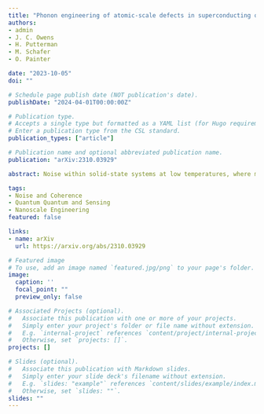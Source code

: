```yaml
---
title: "Phonon engineering of atomic-scale defects in superconducting quantum circuits"
authors:
- admin
- J. C. Owens
- H. Putterman
- M. Schafer
- O. Painter

date: "2023-10-05"
doi: ""

# Schedule page publish date (NOT publication's date).
publishDate: "2024-04-01T00:00:00Z"

# Publication type.
# Accepts a single type but formatted as a YAML list (for Hugo requirements).
# Enter a publication type from the CSL standard.
publication_types: ["article"]

# Publication name and optional abbreviated publication name.
publication: "arXiv:2310.03929"

abstract: Noise within solid-state systems at low temperatures, where many of the degrees of freedom of the host material are frozen out, can typically be traced back to material defects that support low-energy excitations. These defects can take a wide variety of microscopic forms, and for amorphous materials are broadly described using generic models such as the tunneling two-level systems (TLS) model. Although the details of TLS, and their impact on the low-temperature behavior of materials have been studied since the 1970s, these states have recently taken on further relevance in the field of quantum computing, where the limits to the coherence of superconducting microwave quantum circuits are dominated by TLS. Efforts to mitigate the impact of TLS have thus far focused on circuit design, material selection, and material surface treatment. In this work, we take a new approach that seeks to directly modify the properties of TLS through nanoscale-engineering. This is achieved by periodically structuring the host material, forming an acoustic bandgap that suppresses all microwave-frequency phonons in a GHz-wide frequency band around the operating frequency of a transmon qubit superconducting quantum circuit. For embedded TLS that are strongly coupled to the electric qubit, we measure a pronounced increase in relaxation time by two orders of magnitude when the TLS transition frequency lies within the acoustic bandgap, with the longest T1 time exceeding 5 milliseconds. Our work paves the way for in-depth investigation and coherent control of TLS, which is essential for deepening our understanding of noise in amorphous materials and advancing solid-state quantum devices.

tags:
- Noise and Coherence
- Quantum Quantum and Sensing
- Nanoscale Engineering
featured: false

links:
- name: arXiv
  url: https://arxiv.org/abs/2310.03929

# Featured image
# To use, add an image named `featured.jpg/png` to your page's folder. 
image:
  caption: ''
  focal_point: ""
  preview_only: false

# Associated Projects (optional).
#   Associate this publication with one or more of your projects.
#   Simply enter your project's folder or file name without extension.
#   E.g. `internal-project` references `content/project/internal-project/index.md`.
#   Otherwise, set `projects: []`.
projects: []

# Slides (optional).
#   Associate this publication with Markdown slides.
#   Simply enter your slide deck's filename without extension.
#   E.g. `slides: "example"` references `content/slides/example/index.md`.
#   Otherwise, set `slides: ""`.
slides: ""
---
```


